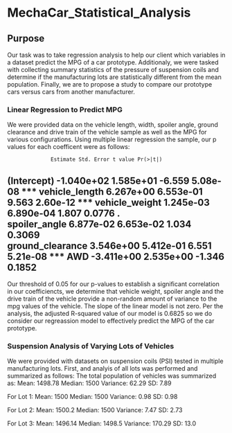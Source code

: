 # MechaCar_Statistical_Analysis

## Purpose
Our task was to take regression analysis to help our client which variables in a dataset predict the MPG of a car prototype.
Additionaly, we were tasked with collecting summary statistics of the pressure of suspension coils and determine if the manufacturing lots 
are statistically different from the mean population.  Finally, we are to propose a study to compare our prototype cars versus cars from another manufacturer.

### Linear Regression to Predict MPG
We were provided data on the vehicle length, width, spoiler angle, ground clearance and drive train of the vehicle sample as well as the MPG for various configurations.  Using multiple linear regression the sample, our p values for each coefficent were as follows:

                  Estimate Std. Error t value Pr(>|t|)    
(Intercept)      -1.040e+02  1.585e+01  -6.559 5.08e-08 ***
vehicle_length    6.267e+00  6.553e-01   9.563 2.60e-12 ***
vehicle_weight    1.245e-03  6.890e-04   1.807   0.0776 .  
spoiler_angle     6.877e-02  6.653e-02   1.034   0.3069    
ground_clearance  3.546e+00  5.412e-01   6.551 5.21e-08 ***
AWD              -3.411e+00  2.535e+00  -1.346   0.1852    
---

Our threshold of 0.05 for our p-values to establish a significant correlation in our coefficiencts, we determine that vehicle weight, spoiler angle and the drive train of the vehicle provide a non-random amount of variance to the mpg values of the vehicle. The slope of the linear model is not zero.
Per the analysis, the adjusted R-squared value of our model is 0.6825 so we do consider our regreassion model to effectively predict the MPG of the car prototype.

### Suspension Analysis of Varying Lots of Vehicles
We were provided with datasets on suspension coils (PSI) tested in multiple manufacturing lots.  First, and analyis of all lots was performed and summarized as follows:
The total population of vehicles was summarized as:
Mean: 1498.78
Median: 1500
Variance: 62.29 
SD: 7.89

For Lot 1:
Mean: 1500
Median: 1500
Variance: 0.98
SD: 0.98
	
For Lot 2:
Mean: 1500.2
Median: 1500
Variance: 7.47
SD: 2.73

For Lot 3:
Mean: 1496.14
Median: 1498.5
Variance: 170.29
SD: 13.0

